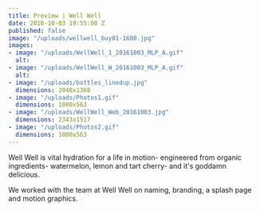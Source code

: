 ```yaml
---
title: Preview | Well Well
date: 2016-10-03 19:55:00 Z
published: false
image: "/uploads/wellwell_buy01-1600.jpg"
images:
- image: "/uploads/WellWell_1_20161003_MLP_A.gif"
  alt: 
- image: "/uploads/WellWell_W_20161003_MLP_A.gif"
  alt: 
- image: "/uploads/bottles_linedup.jpg"
  dimensions: 2048x1368
- image: "/uploads/Photos1.gif"
  dimensions: 1000x563
- image: "/uploads/WellWell_Web_20161003.jpg"
  dimensions: 2343x1517
- image: "/uploads/Photos2.gif"
  dimensions: 1000x563
---
```


Well Well is vital hydration for a life in motion- engineered from organic ingredients- watermelon, lemon and tart cherry- and it's goddamn delicious.

We worked with the team at Well Well on naming, branding, a splash page and motion graphics.